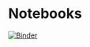 # Notebooks
[![Binder](https://mybinder.org/badge_logo.svg)](https://mybinder.org/v2/gh/mpinkert/Notebooks/master)
